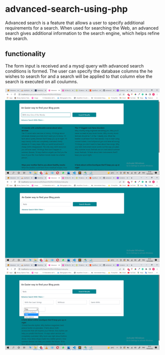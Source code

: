 # advanced-search-using-php
Advanced search is a  feature  that allows
a user to specify additional requirements for a search. When used for searching the Web,
an advanced search gives additional information to the search engine, which helps refine the search.

## functionality

The form input is received and a mysql query with advanced search conditions is formed.
The user can specify the database columns the he wishes to search for and a search will be applied to that column 
else the search is executed on all coulumns.
 
<img src="https://github.com/ghilo2206/advanced-search-using-php/blob/main/image1.1.png" width="500">

<img src="https://github.com/ghilo2206/advanced-search-using-php/blob/main/image1.2.png" width="500">

<img src="https://github.com/ghilo2206/advanced-search-using-php/blob/main/image1.3.png" width="500">
